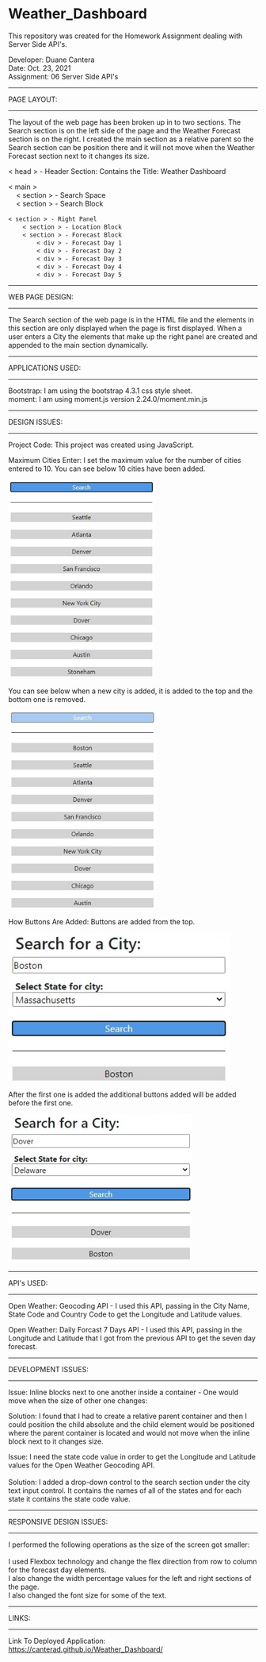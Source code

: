 # Weather_Dashboard
This repository was created for the Homework Assignment dealing with Server Side API's.

Developer: Duane Cantera<br>
Date: Oct. 23, 2021<br>
Assignment: 06 Server Side API's


****************
PAGE LAYOUT:
****************

The layout of the web page has been broken up in to two sections.  The Search section is on the left side of the page and the Weather Forecast section is on the right.  I created the main section as a relative parent so the Search section can be position there and it will not move when the Weather Forecast section next to it changes its size.

< head > - Header Section: Contains the Title: Weather Dashboard

< main ><br>
 &nbsp;&nbsp;&nbsp;&nbsp;< section > - Search Space<br>
 &nbsp;&nbsp;&nbsp;&nbsp;< section > - Search Block

    < section > - Right Panel
        < section > - Location Block
        < section > - Forecast Block
            < div > - Forecast Day 1
            < div > - Forecast Day 2
            < div > - Forecast Day 3
            < div > - Forecast Day 4
            < div > - Forecast Day 5

********************
WEB PAGE DESIGN:
********************

The Search section of the web page is in the HTML file and the elements in this section are only displayed when the page is first displayed.  When a user enters a City the elements that make up the right panel are created and appended to the main section dynamically.


*********************
APPLICATIONS USED:
*********************

Bootstrap: I am using the bootstrap 4.3.1 css style sheet.<br>
moment: I am using moment.js version 2.24.0/moment.min.js


*************************
DESIGN ISSUES:
*************************

Project Code: 
This project was created using JavaScript.

Maximum Cities Enter: 
I set the maximum value for the number of cities entered to 10.  You can see below 10 cities have been added.

<img src="images/Img10Cities.jpg" height="400">

You can see below when a new city is added, it is added to the top and the bottom one is removed.

<img src="images/Img11Cities.jpg" height="400">


How Buttons Are Added:
Buttons are added from the top.  

<img src="images/ImgOneCity.jpg" height="300">

After the first one is added the additional buttons added will be added before the first one.

<img src="images/ImgTwoCities.jpg" height="300">


*********************
API's USED:
*********************

Open Weather: Geocoding API - I used this API, passing in the City Name, State Code and Country Code to get the Longitude and Latitude values.

Open Weather: Daily Forcast 7 Days API - I used this API, passing in the Longitude and Latitude that I got from the previous API to get the
              seven day forecast.


*********************
DEVELOPMENT ISSUES:
*********************

Issue: Inline blocks next to one another inside a container - One would move when the size of other one changes:

Solution: I found that I had to create a relative parent container and then I could position the child absolute and the child element
would be positioned where the parent container is located and would not move when the inline block next to it changes size.


Issue: I need the state code value in order to get the Longitude and Latitude values for the Open Weather Geocoding API.<br><br>
Solution: I added a drop-down control to the search section under the city text input control.  It contains the names of all of the states
and for each state it contains the state code value.


***************************
RESPONSIVE DESIGN ISSUES:
***************************

I performed the following operations as the size of the screen got smaller:<br><br>
I used Flexbox technology and change the flex direction from row to column for the forecast day elements.<br>
I also change the width percentage values for the left and right sections of the page.<br>
I also changed the font size for some of the text.


***************
LINKS:
***************

Link To Deployed Application: https://canterad.github.io/Weather_Dashboard/
